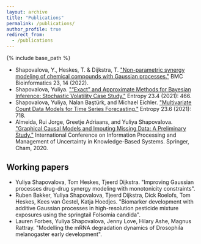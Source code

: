 ```yaml
---
layout: archive
title: "Publications"
permalink: /publications/
author_profile: true
redirect_from:
  - /publications
---
```


{% include base_path %}

* Shapovalova, Y., Heskes, T. & Dijkstra, T. ["Non-parametric synergy modeling of chemical compounds with Gaussian processes."](https://bmcbioinformatics.biomedcentral.com/articles/10.1186/s12859-021-04508-7#citeas) BMC Bioinformatics 23, 14 (2022).
* Shapovalova, Yuliya. ["“Exact” and Approximate Methods for Bayesian Inference: Stochastic Volatility Case Study."](https://www.mdpi.com/1099-4300/23/4/466) Entropy 23.4 (2021): 466.
* Shapovalova, Yuliya, Nalan Baştürk, and Michael Eichler. ["Multivariate Count Data Models for Time Series Forecasting."](https://www.mdpi.com/1099-4300/23/6/718) Entropy 23.6 (2021): 718.
* Almeida, Rui Jorge, Greetje Adriaans, and Yuliya Shapovalova. ["Graphical Causal Models and Imputing Missing Data: A Preliminary Study."](https://link.springer.com/chapter/10.1007/978-3-030-50146-4_36) International Conference on Information Processing and Management of Uncertainty in Knowledge-Based Systems. Springer, Cham, 2020.

Working papers
-------------------------
* Yuliya Shapovalova, Tom Heskes, Tjeerd Dijkstra. "Improving Gaussian processes drug-drug synergy modeling with monotonicity constraints".
* Ruben Bakker, Yuliya Shapovalova, Tjeerd Dijkstra, Dick Roelofs, Tom Heskes, Kees van Gestel, Katja Hoedjes. "Biomarker development with additive Gaussian processes in high-resolution pesticide mixture exposures using the springtail Folsomia candida".
* Lauren Forbes, Yuliya Shapovalova, Jenny Love, Hilary Ashe, Magnus Rattray. "Modelling the mRNA degradation dynamics of Drosophila melanogaster early development".
